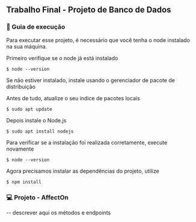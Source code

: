## Trabalho Final - Projeto de Banco de Dados

### :rocket: Guia de execução

Para executar esse projeto, é necessário que você tenha o node instalado na sua máquina.

Primeiro verifique se o node já está instalado

```
$ node --version
```

Se não estiver instalado, instale usando o gerenciador de pacote de distribuição

Antes de tudo, atualize o seu índice de pacotes locais

```
$ sudo apt update
```

Depois instale o Node.js

```
$ sudo apt install nodejs
```

Para verificar se a instalação foi realizada corretamente, execute novamente

```
$ node --version
```

Agora precisamos instalar as dependências do projeto, utilize

```
$ npm install
```

### :computer: Projeto - AffectOn

-- descrever aqui os métodos e endpoints
